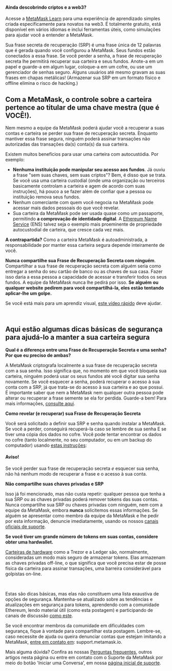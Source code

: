 
#### Ainda descobrindo criptos e a web3?


Acesse a [MetaMask Learn](https://learn.metamask.io/) para uma experiência de aprendizado simples criada especificamente para novatos na web3. É totalmente gratuito, está disponível em vários idiomas e inclui ferramentas úteis, como simulações para ajudar você a entender a MetaMask.



Sua frase secreta de recuperação (SRP) é uma frase única de 12 palavras que é gerada quando você configurou a MetaMask. Seus fundos estão conectados a essa frase. Se você perder a senha, a frase de recuperação secreta lhe permitirá recuperar sua carteira e seus fundos. Anote-a em um papel e guarde-a em algum lugar, coloque-a em um cofre, ou use um gerenciador de senhas seguro. Alguns usuários até mesmo gravam as suas frases em chapas metálicas! (Armazenar sua SRP em um formato físico e offline elimina o risco de hacking.) 


**Com a MetaMask, o controle sobre a carteira pertence ao titular de uma chave mestra (que é VOCÊ!).**
------------------------------------------------------------------------------------------------------


Nem mesmo a equipe da MetaMask poderá ajudar você a recuperar a suas contas e carteira se perder sua frase de recuperação secreta. Enquanto mantiver essa frase segura, ninguém poderá assinar transações não autorizadas das transações da(s) conta(s) da sua carteira. 


Existem muitos benefícios para usar uma carteira com autocustódia. Por exemplo:


* **Nenhuma instituição pode manipular seu acesso aos fundos**. Já ouviu a frase "sem suas chaves, sem suas criptos"? Bem, é disso que se trata. Se você usa uma carteira custodial (onde uma organização ou terceiros basicamente controlam a carteira e agem de acordo com suas instruções), há pouco a se fazer além de confiar que a pessoa ou instituição remova seus fundos.
* Nenhum comerciante com quem você negocia na MetaMask pode acessar mais dados pessoais do que você revelar.
* Sua carteira da MetaMask pode ser usada quase como um passaporte, permitindo **a comprovação de identidade digital**. A [Ethereum Name Service](https://ens.domains/) (ENS) talvez seja o exemplo mais proeminente de propriedade autocustodial de carteira, que cresce cada vez mais.


**A contrapartida?** Como a carteira MetaMask é autoadministrada, a responsabilidade por manter essa carteira segura depende inteiramente de você. 


**Nunca compartilhe sua Frase de Recuperação Secreta com ninguém**. Compartilhar a sua frase de recuperação secreta com alguém seria como entregar a senha do seu cartão de banco ou as chaves de sua casa. Fazer isso daria a essa pessoa a capacidade de acessar e transferir todos os seus fundos. A equipe da MetaMask nunca lhe pedirá por isso. **Se** **alguém** **ou** **qualquer website** **pedirem para você compartilhá-la, eles estão tentando aplicar-lhe um golpe.**


Se você está mais para um aprendiz visual, [este vídeo rápido](https://youtu.be/-b1tQnOI-no) deve ajudar.


 


**Aqui estão algumas dicas básicas de segurança para ajudá-lo a manter a sua carteira segura**
----------------------------------------------------------------------------------------------




**Qual é a diferença entre uma Frase de Recuperação Secreta e uma senha? Por que eu preciso de ambas?**

A MetaMask criptografa localmente a sua frase de recuperação secreta com a sua senha. Isso significa que, no momento em que você bloqueia sua carteira, ninguém poderá usar os seus fundos até você digitar sua senha novamente. Se você esquecer a senha, poderá recuperar o acesso à sua conta com a SRP, já que trata-se do acesso à sua carteira e ao que possui. É importante saber que nem a MetaMask nem qualquer outra pessoa pode alterar ou recuperar a frase semente se ela for perdida. Guarde-a bem! Para mais informações, [consulte aqui](https://metamask.zendesk.com/hc/en-us/articles/4404722782107-User-Guide-Secret-Recovery-Phrase-password-and-private-keys).





**Como revelar (e recuperar) sua Frase de Recuperação Secreta**

Você será solicitado a definir sua SRP e senha quando instalar a MetaMask. Se você a perder, conseguirá recuperá-la caso se lembre de sua senha E se tiver uma cópia dos dados no cofre. Você pode tentar encontrar os dados no cofre (tanto localmente, no seu computador, ou em um backup do computador) usando [estas instruções](https://metamask.zendesk.com/hc/en-us/articles/360018766351):



#### Aviso!


Se você perder sua frase de recuperação secreta *e* esquecer sua senha, não há nenhum modo de recuperar a frase e o acesso à sua conta.






**Não compartilhe suas chaves privadas e SRP**

Isso já foi mencionado, mas não custa repetir: qualquer pessoa que tenha a sua SRP ou as chaves privadas poderá remover tokens das suas contas. Nunca compartilhe sua SRP ou chaves privadas com ninguém, nem com a equipe da MetaMask, embora **nunca** solicitemos essas informações. Se alguém se apresentar como membro da equipe da MetaMask e lhe pedir por esta informação, denuncie imediatamente, usando os nossos [canais oficiais de suporte](https://metamask.zendesk.com/hc/en-us/articles/360058969391).





**Se você tiver um grande número de tokens em suas contas, considere obter uma hardwallet.**

[Carteiras de hardware](https://metamask.zendesk.com/hc/en-us/articles/4408552261275) como a Trezor e a Ledger são, normalmente, consideradas um modo mais seguro de armazenar tokens. Elas armazenam as chaves privadas off-line, o que significa que você precisa estar de posse física da carteira para assinar transações, uma barreira considerável para golpistas on-line.





 


Estas são dicas básicas, mas elas não constituem uma lista exaustiva de opções de segurança. Mantenha-se atualizado sobre as tendências e atualizações em segurança para tokens, aprendendo com a comunidade Ethereum, lendo material útil (como esta postagem) e participando de canais de discussão [como este](https://community.metamask.io/).


Se você encontrar membros da comunidade em dificuldades com segurança, fique à vontade para compartilhar esta postagem. Lembre-se, caso necessite de ajuda ou queira denunciar contas que estejam imitando a MetaMask, [entre em contato em](https://metamask.zendesk.com/hc/en-us/articles/360058969391): support.metamask.io. 


Mais alguma dúvida? Confira as nossas [Perguntas frequentes](https://metamask.io/faqs.html), outros artigos nesta página ou entre em contato com o Suporte da MetaMask por meio do botão 'Iniciar uma Conversa', em nossa [página inicial de suporte](https://support.metamask.io/hc/en-us). 

